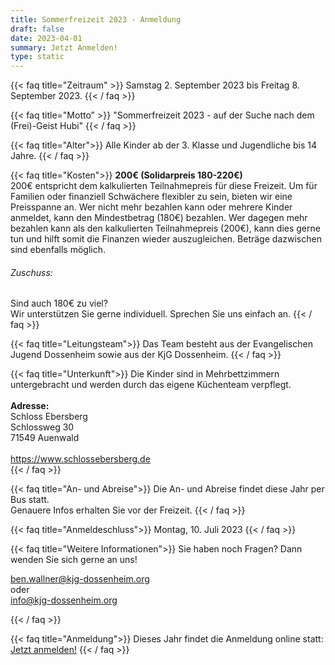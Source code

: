 ```yaml
---
title: Sommerfreizeit 2023 - Anmeldung
draft: false
date: 2023-04-01
summary: Jetzt Anmelden!
type: static
---
```


{{< faq title="Zeitraum" >}}
Samstag 2. September 2023 bis Freitag 8. September 2023.
{{< / faq >}}

{{< faq title="Motto" >}}
"Sommerfreizeit 2023 - auf der Suche nach dem (Frei)-Geist Hubi"
{{< / faq >}}

{{< faq title="Alter">}}
Alle Kinder ab der 3. Klasse und Jugendliche bis 14 Jahre.
{{< / faq >}}

{{< faq title="Kosten">}}
**200€ (Solidarpreis 180-220€)**  
200€ entspricht dem kalkulierten Teilnahmepreis für diese Freizeit.
Um für Familien oder finanziell Schwächere flexibler zu sein, bieten wir eine Preisspanne an.
Wer nicht mehr bezahlen kann oder mehrere Kinder anmeldet, kann den Mindestbetrag (180€) bezahlen.
Wer dagegen mehr bezahlen kann als den kalkulierten Teilnahmepreis (200€), kann dies gerne tun und hilft somit die Finanzen wieder auszugleichen.
Beträge dazwischen sind ebenfalls möglich.  
###### Zuschuss:  
Sind auch 180€ zu viel?  
Wir unterstützen Sie gerne individuell. Sprechen Sie uns einfach an.
{{< / faq >}}

{{< faq title="Leitungsteam">}}
Das Team besteht aus der Evangelischen Jugend Dossenheim sowie aus der KjG Dossenheim.
{{< / faq >}}

{{< faq title="Unterkunft">}}
Die Kinder sind in Mehrbettzimmern untergebracht und werden durch das eigene Küchenteam verpflegt.  
   
**Adresse:**  
Schloss Ebersberg  
Schlossweg 30  
71549 Auenwald  
   
https://www.schlossebersberg.de  
{{< / faq >}}

{{< faq title="An- und Abreise">}}
Die An- und Abreise findet diese Jahr per Bus statt.  
Genauere Infos erhalten Sie vor der Freizeit.
{{< / faq >}}

{{< faq title="Anmeldeschluss">}}
Montag, 10. Juli 2023
{{< / faq >}}



{{< faq title="Weitere Informationen">}}
Sie haben noch Fragen? Dann wenden Sie sich gerne an uns!
 
ben.wallner@kjg-dossenheim.org  
oder  
info@kjg-dossenheim.org

{{< / faq >}}

{{< faq title="Anmeldung">}}
Dieses Jahr findet die Anmeldung online statt: 
[Jetzt anmelden!](https://sesad.de/gruppierungen-2/sommerfreizeit/) 
{{< / faq >}}